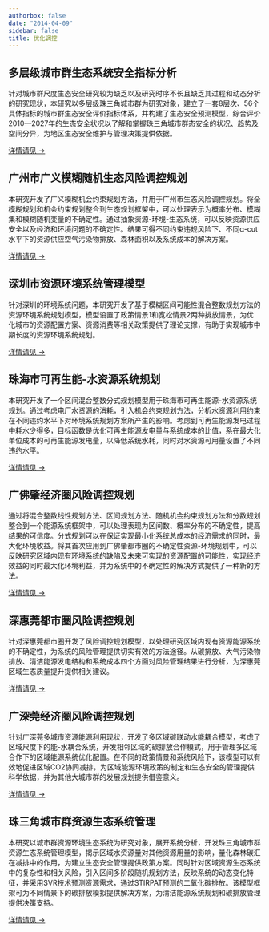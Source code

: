 ```yaml
---
authorbox: false
date: "2014-04-09"
sidebar: false
title: 优化调控
---
```


## 多层级城市群生态系统安全指标分析

针对城市群尺度生态安全研究较为缺乏以及研究时序不长且缺乏其过程和动态分析的研究现状，本研究以多层级珠三角城市群为研究对象，建立了一套8层次、56个具体指标的城市群生态安全评价指标体系，并构建了生态安全预测模型，综合评价2010—2027年的生态安全状况以了解和掌握珠三角城市群态安全的状况、趋势及空间分异，为地区生态安全维护与管理决策提供依据。

[详情请见 →](/post/optimize-cts/)


## 广州市广义模糊随机生态风险调控规划

本研究开发了广义模糊机会约束规划方法，并用于广州市生态风险调控规划。将全模糊规划和机会约束规划整合到生态规划框架中，可以处理表示为概率分布、模糊集和模糊随机变量的不确定性。通过抽象资源-环境-生态系统，可以反映资源供应安全以及经济和环境问题的不确定性。结果可得不同约束违规风险下、不同α-cut水平下的资源供应空气污染物排放、森林面积以及系统成本的解决方案。

[详情请见 →](/post/optimize-gz/)


## 深圳市资源环境系统管理模型

针对深圳的环境系统问题，本研究开发了基于模糊区间可能性混合整数规划方法的资源环境系统规划模型，模型设置了政策情景1和宽松情景2两种排放情景，为优化城市的资源配置方案、资源消费等相关政策提供了理论支撑，有助于实现城市中期长度的资源环境系统规划。

[详情请见 →](/post/optimize-sz/)


## 珠海市可再生能-水资源系统规划

本研究开发了一个区间混合整数分式规划模型用于珠海市可再生能源-水资源系统规划。通过考虑电厂水资源的消耗，引入机会约束规划方法，分析水资源利用约束在不同违约水平下对环境系统规划方案所产生的影响。考虑到可再生能源发电过程中耗水少得多，目标函数是优化可再生能源发电量与系统成本的比值，系在最大化单位成本的可再生能源发电量，以降低系统水耗，同时对水资源可用量设置了不同违约水平。

[详情请见 →](/post/optimize-zh/)


## 广佛肇经济圈风险调控规划

通过将混合整数线性规划方法、区间规划方法、随机机会约束规划方法和分数规划整合到一个能源系统框架中，可以处理表现为区间数、概率分布的不确定性，提高结果的可信度。分式规划可以在保证实现最小化系统总成本的经济需求的同时，最大化环境收益。将其首次应用到广佛肇都市圈的不确定性资源-环境规划中，可以反映研究区域内现有环境系统的缺陷及未来可实现的资源配置的可能性，实现经济效益的同时最大化环境利益，并为系统中的不确定性的解决方式提供了一种新的方法。

[详情请见 →](/post/optimize-gfz/)


## 深惠莞都市圈风险调控规划

针对深惠莞都市圈开发了风险调控规划模型，以处理研究区域内现有资源能源系统的不确定性，为系统的风险管理提供切实有效的方法途径。从碳排放、大气污染物排放、清洁能源发电结构和系统成本四个方面对风险管理结果进行分析，为深惠莞区域生态质量提升提供相关建议。

[详情请见 →](/post/optimize-shg/)


## 广深莞经济圈风险调控规划

针对广深莞多城市资源能源利用现状，开发了多区域碳联动水能耦合模型，考虑了区域尺度下的能-水耦合系统，开发相邻区域的碳排放合作模式，用于管理多区域合作下的区域能源系统优化配置。在不同的政策情景和系统风险下，该模型可以有效地促进区域CO2协同减排，为区域能源环境政策的制定和生态安全的管理提供科学依据，并为其他大城市群的发展规划提供借鉴意义。

[详情请见 →](/post/optimize-gsg/)


## 珠三角城市群资源生态系统管理

本研究以城市群资源环境生态系统为研究对象，展开系统分析，开发珠三角城市群资源生态系统管理模型，揭示区域水资源量对其他资源用量的影响，量化森林碳汇在减排中的作用，为建立生态安全管理提供政策方案。同时针对区域资源生态系统中的复杂性和相关风险，引入区间多阶段随机规划方法，反映系统的动态变化特征，并采用SVR技术预测资源需求，通过STIRPAT预测的二氧化碳排放。该模型框架可为不同情景下的碳排放模拟提供解决方案，为清洁能源系统规划和碳排放管理提供决策支持。

[详情请见 →](/post/optimize-cgs/)


